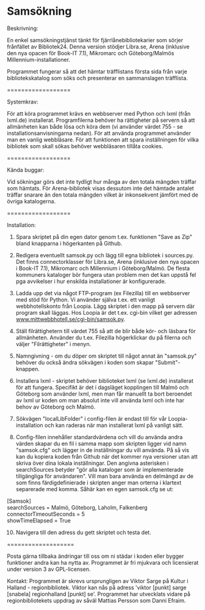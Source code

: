 Samsökning
==========

Beskrivning:

En enkel samsökningstjänst tänkt för fjärrlånebibliotekarier som sörjer frånfället av Bibliotek24. Denna version stödjer Libra.se, Arena (inklusive den nya opacen för Book-IT 7.1), Mikromarc och Göteborg/Malmös Millennium-installationer.

Programmet fungerar så att det hämtar träfflistans första sida från varje bibliotekskatalog som söks och presenterar en sammanslagen träfflista. 

==================

Systemkrav: 

För att köra programmet krävs en webbserver med Python och lxml (från lxml.de) installerat. Programfilerna behöver ha rättigheter på servern så att allmänheten kan både lösa och köra dem (vi använder värdet 755 - se installationsanvisningarna nedan). För att använda programmet använder man en vanlig webbläsare. För att funktionen att spara inställningen för vilka bibliotek som skall sökas behöver webbläsaren tillåta cookies. 

==================

Kända buggar: 

Vid sökningar görs det inte tydligt hur många av den totala mängden träffar som hämtats. För Arena-bibliotek visas dessutom inte det hämtade antalet träffar snarare än den totala mängden vilket är inkonsekvent jämfört med de övriga katalogerna. 

==================




Installation:  

1) Spara skriptet på din egen dator genom t.ex. funktionen "Save as Zip" bland knapparna i högerkanten på Github. 

2) Redigera eventuellt samsok.py och lägg till egna bibliotek i sources.py. Det finns connectorklasser för Libra.se, Arena (inklusive den nya opacen i Book-IT 7.1), Mikromarc och Millennium i Göteborg/Malmö. De flesta kommuners kataloger bör fungera utan problem men det kan uppstå fel pga avvikelser i hur enskilda installationer är konfigurerade. 

3) Ladda upp det via något FTP-program (ex Filezilla) till en webbserver med stöd för Python. Vi använder själva t.ex. ett vanligt webbhotellskonto från Loopia. Lägg skriptet i den mapp på servern där program skall läggas. Hos Loopia är det t.ex. cgi-bin vilket ger adressen www.mittwebbhotell.se/cgi-bin/samsok.py.

5) Ställ filrättighetern till värdet 755 så att de blir både kör- och läsbara för allmänheten. Använder du t.ex. Filezilla högerklickar du på filerna och väljer "Filrättigheter" i menyn. 

6) Namngivning - om du döper om skriptet till något annat än "samsok.py" behöver du också ändra sökvägen i koden som skapar "Submit"-knappen. 

7) Installera lxml - skriptet behöver biblioteket lxml (se lxml.de) installerat för att fungera. Specifikt är det i dagsläget kopplingen till Malmö och Göteborg som använder lxml, men man får manuellt ta bort beroendet av lxml ur koden om man absolut inte vill använda lxml och inte har behov av Göteborg och Malmö. 

8) Sökvägen "localLibFolder" i config-filen är endast till för vår Loopia-installation och kan raderas när man installerat lxml på vanligt sätt. 

9) Config-filen innehåller standardvärdena och vill du använda andra värden skapar du en fil i samma mapp som skripten ligger vid namn "samsok.cfg" och lägger in de inställningar du vill använda. På så vis kan du kopiera koden från Github när det kommer nya versioner utan att skriva över dina lokala inställningar. Den angivna asterisken i searchSources betyder "gör alla kataloger som är implementerade tillgängliga för användaren". Vill man bara använda en delmängd av de som finns färdigdefinierade i skripten anger man orterna i klartext separerade med komma. Såhär kan en egen samsok.cfg se ut: 
 
[Samsok]  
searchSources = Malmö, Göteborg, Laholm, Falkenberg  
connectorTimeoutSeconds = 5  
showTimeElapsed = True  


10) Navigera till den adress du gett skriptet och testa det. 

===================

Posta gärna tillbaka ändringar till oss om ni städar i koden eller bygger funktioner andra kan ha nytta av. Programmet är fri mjukvara och licensierat under version 3 av GPL-licensen.

Kontakt: Programmet är skrevs ursprungligen av Viktor Sarge på Kultur i Halland - regionbibliotek. Viktor kan nås på adress 'viktor [punkt] sarge [snabela] regionhalland [punkt] se'. Programmet har utvecklats vidare på regionbibliotekets uppdrag av såväl Mattias Persson som Danni Efraim. 
